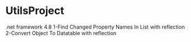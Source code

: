 # UtilsProject
.net framework 4.8 
1-Find Changed Property Names In List with reflection
2-Convert Object To Datatable with reflection
 
